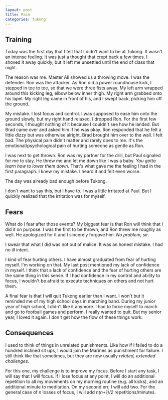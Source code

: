 ```yaml
---
layout: post
title: Pain
categories: tukong
---
```


## Training

Today was the first day that I felt that I didn't want to be at Tukong. It
wasn't an intense feeling. It was just a thought that crept back a few times. I
shoved it away quickly, but it left me unsettled until the end of class that
night.

The reason was me. Master Ali showed us a throwing move. I was the defender. Ron
was the attacker. As Ron did a power roundhouse kick, I stepped in toe to toe,
so that we were three fists away. My left arm wrapped around this kicking leg,
elbow below inner thigh. My right arm grabbed onto his lapel. My right leg came
in front of his, and I swept back, picking him off the ground.

My mistake. I lost focus and control. I was supposed to ease him onto the ground
slowly, but my right hand relaxed. I dropped Ron. For the first few seconds, I
thought nothing of it because I couldn't see how he landed. But Brad came over
and asked him if he was okay. Ron responded that he felt a little dizzy but was
otherwise alright. Brad brought him over to the wall. I felt bad. The physical
pain didn't matter and rarely does to me. It's the emotional/psychological pain
of hurting someone as gentle as Ron.

I was next to get thrown. Ron was my partner for the drill, but Paul signaled
for me to stay. He threw me and let me down like I was a baby. _You gotta learn
how to lower them down_. That's what gave me the feeling I had in the first
paragraph. I knew my mistake. I heard it and felt even worse.

The day was already bad enough before Tukong.

I don't want to say this, but I have to. I was a little irritated at Paul. But I
quickly realized that the irritation was for myself.

## Fears

What do I fear after those events? My biggest fear is that Ron will think that I
did it on purpose. I was the first to be thrown, and Ron threw me roughly as
well. He apologized for it and I sincerely forgave him. _No problem, sir_.

I swear that what I did was not out of malice. It was an honest mistake. I had
no ill intent.

I kind of fear hurting others. I have almost graduated from fear of hurting
myself. I'm working on that. My last post mentioned my lack of confidence in
myself. I think that a lack of confidence and the fear of hurting others are the
same thing in this sense. If I had confidence in my control and ability to
focus, I wouldn't be afraid to execute techniques on others and not hurt them.

A final fear is that I will quit Tukong earlier than I want. I won't but it
reminded me of my high school days in marching band. During my junior year of
high school, I didn't like it anymore. I had to force myself to march and go to
football games and perform. I really wanted to quit. But my senior year, I loved
it again. I don't get how the flow of these things work.

## Consequences

I used to think of things in unrelated punishments. Like how if I failed to do a
hundred inclined sit ups, I would join the Marines as punishment for failure. I
still think like that sometimes, but they are now usually _related, extended
challenges_.

For this one, my challenge is to improve my focus. Before I start any task, I
will say that I will focus. If I lose focus at any point, I will do an
additional repetition to all my movements on my morning routine (e.g. all
kicks), and an additional minute to meditation. On my second err, I will add
two. For the general case of _n_ losses of focus, I will add _n(n+1)/2_
repetitions/minutes.
